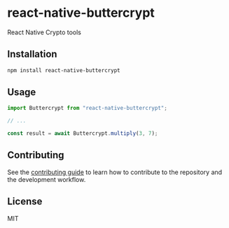 # react-native-buttercrypt

React Native Crypto tools

## Installation

```sh
npm install react-native-buttercrypt
```

## Usage

```js
import Buttercrypt from "react-native-buttercrypt";

// ...

const result = await Buttercrypt.multiply(3, 7);
```

## Contributing

See the [contributing guide](CONTRIBUTING.md) to learn how to contribute to the repository and the development workflow.

## License

MIT
